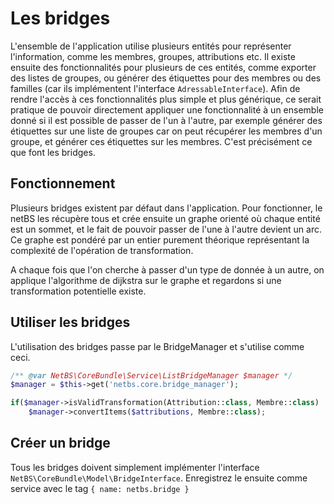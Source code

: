 # Les bridges

L'ensemble de l'application utilise plusieurs entités pour représenter
l'information, comme les membres, groupes, attributions etc. Il existe
ensuite des fonctionnalités pour plusieurs de ces entités, comme exporter
des listes de groupes, ou générer des étiquettes pour des membres ou des
familles (car ils implémentent l'interface `AdressableInterface`). Afin de
rendre l'accès à ces fonctionnalités plus simple et plus générique, ce
serait pratique de pouvoir directement appliquer une fonctionnalité à un
ensemble donné si il est possible de passer de l'un à l'autre, par exemple
générer des étiquettes sur une liste de groupes car on peut récupérer les
membres d'un groupe, et générer ces étiquettes sur les membres. C'est
précisément ce que font les bridges.


## Fonctionnement

Plusieurs bridges existent par défaut dans l'application. Pour fonctionner,
le netBS les récupère tous et crée ensuite un graphe orienté où chaque
entité est un sommet, et le fait de pouvoir passer de l'une à l'autre devient
un arc. Ce graphe est pondéré par un entier purement théorique représentant
la complexité de l'opération de transformation.

A chaque fois que l'on cherche à passer d'un type de donnée à un autre, on
applique l'algorithme de dijkstra sur le graphe et regardons si une
transformation potentielle existe.


## Utiliser les bridges

L'utilisation des bridges passe par le BridgeManager et s'utilise comme
ceci.

```php
/** @var NetBS\CoreBundle\Service\ListBridgeManager $manager */
$manager = $this->get('netbs.core.bridge_manager');

if($manager->isValidTransformation(Attribution::class, Membre::class)
    $manager->convertItems($attributions, Membre::class);
```


## Créer un bridge

Tous les bridges doivent simplement implémenter l'interface 
`NetBS\CoreBundle\Model\BridgeInterface`. Enregistrez le ensuite comme
service avec le tag `{ name: netbs.bridge }`